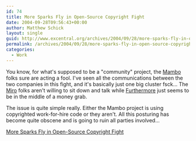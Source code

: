 ```yaml
---
id: 74
title: More Sparks Fly in Open-Source Copyright Fight
date: 2004-09-28T09:56:43+00:00
author: Matthew Schick
layout: single
guid: http://www.excentral.org/archives/2004/09/28/more-sparks-fly-in-open-source-copyright-fight/
permalink: /archives/2004/09/28/more-sparks-fly-in-open-source-copyright-fight
categories:
  - Work
---
```

You know, for what's supposed to be a "community" project, the <a href="http://www.mamboserver.com/">Mambo</a> folks sure are acting a fool.  I've seen all the communications between the two companies in this fight, and it's basically just one big cluster fsck...  The <a href="http://www.miro.com.au/">Miro</a> folks aren't willing to sit down and talk while <a href="http://www.literatigroup.com/versusmambo/">Furthermore</a> just seems to be in the middle of a money grab.

The issue is quite simple really.  Either the Mambo project is using copyrighted work-for-hire code or they aren't.  All this posturing has become quite obscene and is going to ruin all parties involved...

<a href="http://www.eweek.com/article2/0,1759,1651935,00.asp">More Sparks Fly in Open-Source Copyright Fight</a>
